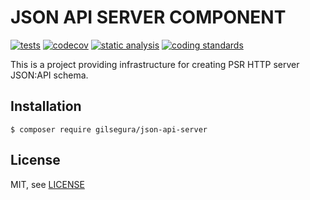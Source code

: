 JSON API SERVER COMPONENT
========

[![tests](https://github.com/gilsegura/json-api-server/actions/workflows/tests.yaml/badge.svg)](https://github.com/gilsegura/json-api-server/actions/workflows/tests.yaml)
[![codecov](https://codecov.io/github/gilsegura/json-api-server/graph/badge.svg?token=29S2XOAQ2Q)](https://codecov.io/github/gilsegura/json-api-server)
[![static analysis](https://github.com/gilsegura/json-api-server/actions/workflows/static-analysis.yaml/badge.svg)](https://github.com/gilsegura/json-api-server/actions/workflows/static-analysis.yaml)
[![coding standards](https://github.com/gilsegura/json-api-server/actions/workflows/coding-standards.yaml/badge.svg)](https://github.com/gilsegura/json-api-server/actions/workflows/coding-standards.yaml)

This is a project providing infrastructure for creating PSR HTTP server JSON:API schema.

## Installation

```
$ composer require gilsegura/json-api-server
```

## License

MIT, see [LICENSE](LICENSE)